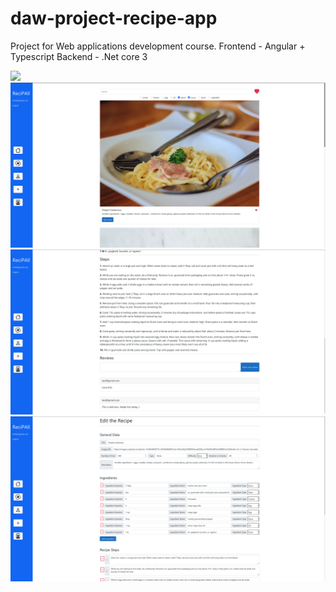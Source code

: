 # daw-project-recipe-app

Project for Web applications development course.
Frontend - Angular + Typescript
Backend - .Net core 3

<img src="screenshots/1.png" />
<img src="screenshots/2.png" />
<img src="screenshots/3.png" />
<img src="screenshots/4.png" />
